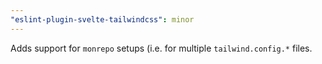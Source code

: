 ```yaml
---
"eslint-plugin-svelte-tailwindcss": minor
---
```


Adds support for `monrepo` setups (i.e. for multiple `tailwind.config.*` files.
